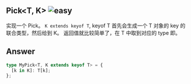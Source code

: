 ## Pick<T, K> <img src="https://img.shields.io/badge/-easy-7aad0c" alt="easy"/>

实现一个 Pick。
`K extends keyof T`, keyof T 首先会生成一个 T 对象的 key 的联合类型，然后给到 K。
返回值就比较简单了，在 T 中取到对应的 type 即。

## Answer

```ts
type MyPick<T, K extends keyof T> = {
  [k in K]: T[k];
};
```
